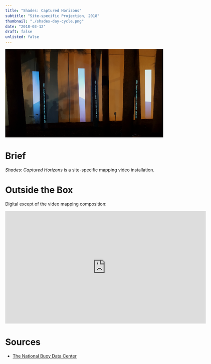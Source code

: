 ```yaml
---
title: "Shades: Captured Horizons"
subtitle: "Site-specific Projection, 2018"
thumbnail: "./shades-day-cycle.png"
date: "2018-03-12"
draft: false
unlisted: false
---
```


![](./shades-day-cycle.png)

# Brief

_Shades: Captured Horizons_ is a site-specific mapping video installation.


# Outside the Box

Digital except of the video mapping composition:

<iframe src="https://player.vimeo.com/video/259802722" width="640" height="360" frameborder="0" webkitallowfullscreen mozallowfullscreen allowfullscreen></iframe>

# Sources

- [The National Buoy Data Center](http://www.ndbc.noaa.gov/buoycams)